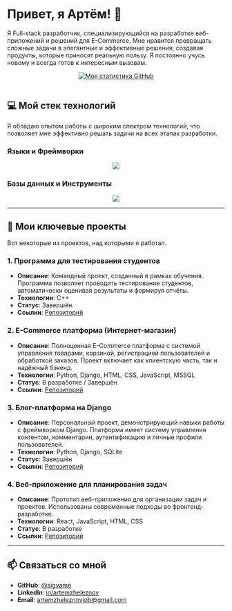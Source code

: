 <div align="center">
  <img src="https://komarev.com/ghpvc/?username=sigvame&style=for-the-badge" alt=""/>
</div>

# Привет, я Артём! 👋

Я Full-stack разработчик, специализирующийся на разработке веб-приложений и решений для E-Commerce. Мне нравится превращать сложные задачи в элегантные и эффективные решения, создавая продукты, которые приносят реальную пользу. Я постоянно учусь новому и всегда готов к интересным вызовам.

<div align="center">
  <a href="https://github.com/sigvame?tab=repositories">
    <img src="https://github-readme-stats.vercel.app/api?username=sigvame&show_icons=true&theme=dark" alt="Моя статистика GitHub" />
  </a>
</div>

<br>

## 💻 Мой стек технологий

Я обладаю опытом работы с широким спектром технологий, что позволяет мне эффективно решать задачи на всех этапах разработки.

### Языки и Фреймворки
<p align="center">
  <a href="https://skillicons.dev">
    <img src="https://skillicons.dev/icons?i=cpp,python,django,html,css,js,react,bootstrap" />
  </a>
</p>

### Базы данных и Инструменты
<p align="center">
  <a href="https://skillicons.dev">
    <img src="https://skillicons.dev/icons?i=mysql,sqlite,git,vscode,docker,figma" />
  </a>
</p>

---

## 🚀 Мои ключевые проекты

Вот некоторые из проектов, над которыми я работал.

### 1. Программа для тестирования студентов
- **Описание**: Командный проект, созданный в рамках обучения. Программа позволяет проводить тестирование студентов, автоматически оценивая результаты и формируя отчёты.
- **Технологии**: C++
- **Статус**: Завершён.
- **Ссылки**: [Репозиторий](ссылка)

### 2. E-Commerce платформа (Интернет-магазин)
- **Описание**: Полноценная E-Commerce платформа с системой управления товарами, корзиной, регистрацией пользователей и обработкой заказов. Проект включает как клиентскую часть, так и надёжный бэкенд.
- **Технологии**: Python, Django, HTML, CSS, JavaScript, MSSQL
- **Статус**: В разработке / Завершён
- **Ссылки**: [Репозиторий](ссылка)

### 3. Блог-платформа на Django
- **Описание**: Персональный проект, демонстрирующий навыки работы с фреймворком Django. Платформа имеет систему управления контентом, комментарии, аутентификацию и личные профили пользователей.
- **Технологии**: Python, Django, SQLite
- **Статус**: Завершён
- **Ссылки**: [Репозиторий](ссылка)

### 4. Веб-приложение для планирования задач
- **Описание**: Прототип веб-приложения для организации задач и проектов. Использованы современные подходы во фронтенд-разработке.
- **Технологии**: React, JavaScript, HTML, CSS
- **Статус**: В разработке
- **Ссылки**: [Репозиторий](ссылка)

---

## 📫 Связаться со мной

- **GitHub**: [@sigvame](https://github.com/sigvame)
- **LinkedIn**: [in/artemzheleznov](https://www.linkedin.com/in/artemzheleznov)
- **Email**: artemzheleznovjob@gmail.com
